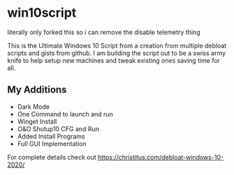 # win10script
literally only forked this so i can remove the disable telemetry thing

This is the Ultimate Windows 10 Script from a creation from multiple debloat scripts and gists from github. I am building the script out to be a swiss army knife to help setup new machines and tweak existing ones saving time for all. 

## My Additions

- Dark Mode
- One Command to launch and run
- Winget Install
- O&O Shutup10 CFG and Run
- Added Install Programs
- Full GUI Implementation

For complete details check out https://christitus.com/debloat-windows-10-2020/
